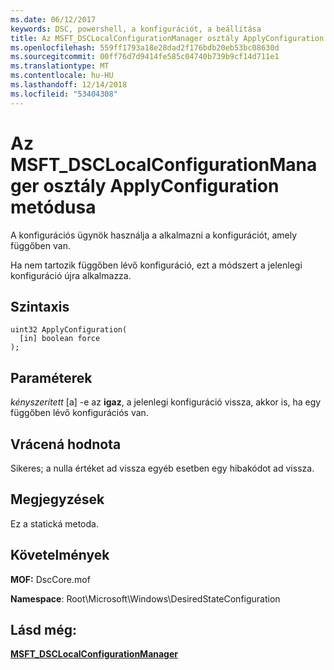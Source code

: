 ```yaml
---
ms.date: 06/12/2017
keywords: DSC, powershell, a konfigurációt, a beállítása
title: Az MSFT_DSCLocalConfigurationManager osztály ApplyConfiguration metódusa
ms.openlocfilehash: 559ff1793a18e28dad2f176bdb20eb53bc08630d
ms.sourcegitcommit: 00ff76d7d9414fe585c04740b739b9cf14d711e1
ms.translationtype: MT
ms.contentlocale: hu-HU
ms.lasthandoff: 12/14/2018
ms.locfileid: "53404308"
---
```

# <a name="applyconfiguration-method-of-the-msftdsclocalconfigurationmanager-class"></a>Az MSFT_DSCLocalConfigurationManager osztály ApplyConfiguration metódusa

A konfigurációs ügynök használja a alkalmazni a konfigurációt, amely függőben van.

Ha nem tartozik függőben lévő konfiguráció, ezt a módszert a jelenlegi konfiguráció újra alkalmazza.

## <a name="syntax"></a>Szintaxis

```mof
uint32 ApplyConfiguration(
  [in] boolean force
);
```

## <a name="parameters"></a>Paraméterek

*kényszerített* \[a\] -e az **igaz**, a jelenlegi konfiguráció vissza, akkor is, ha egy függőben lévő konfigurációs van.

## <a name="return-value"></a>Vrácená hodnota

Sikeres; a nulla értéket ad vissza egyéb esetben egy hibakódot ad vissza.

## <a name="remarks"></a>Megjegyzések

Ez a statická metoda.

## <a name="requirements"></a>Követelmények

**MOF:** DscCore.mof

**Namespace**: Root\Microsoft\Windows\DesiredStateConfiguration

## <a name="see-also"></a>Lásd még:

[**MSFT_DSCLocalConfigurationManager**](msft-dsclocalconfigurationmanager.md)